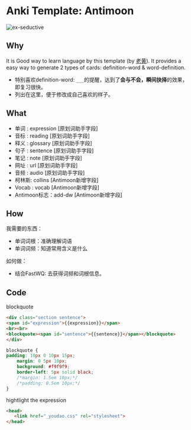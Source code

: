 # Anki Template: Antimoon


![ex-seductive](https://i.imgur.com/XkJ7T6t.png)

## Why

It is Good way to learn language by this template (by [老黄](https://www.laohuang.net/20180108/antimoon-template-3/)). It provides a easy way to generate 2 types of cards: definition-word & word-definition.

* 特别喜欢definition-word: `___`的提醒，达到了**会与不会，瞬间抉择**的效果，即复习很快。
* 列出在这里，便于修改成自己喜欢的样子。


## What 

* 单词 : expression [原划词助手字段] 
* 音标 : reading [原划词助手字段]
* 释义 : glossary [原划词助手字段]
* 句子 : sentence [原划词助手字段]
* 笔记 : note [原划词助手字段]
* 网址 : url [原划词助手字段]
* 音频 : audio [原划词助手字段]
* 柯林斯: collins [Antimoon新增字段]
* Vocab : vocab [Antimoon新增字段]
* Antimoon标志：add-dw [Antimoon新增字段]

## How

我需要的东西：

* 单词词根：准确理解词语
* 单词词频：知道常用含义是什么


如何做：

* 结合FastWQ: 去获得词频和词根信息。

## Code

blockquote

``` html
<div class="section sentence">
<span id="expression">{{expression}}</span>
<br><br>
<blockquote><span id="sentence">{{sentence}}</span></blockquote>
</div>
```

``` css
blockquote {
padding: 10px 0 10px 15px;
    margin: 0 5px 10px;
    background: #f9f9f9;
    border-left: 5px solid black;
    /*margin: 1.5em 10px;*/
    /*padding: 0.5em 10px;*/
}
```
hightlight the expression


``` html
<head>
   <link href="_youdao.css" rel="stylesheet">
</head>
```